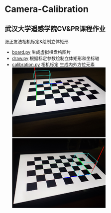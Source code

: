 # Camera-Calibration
## 武汉大学遥感学院CV&PR课程作业
张正友法相机标定&amp;绘制立体矩形
- [board.py](board.py) 生成虚拟棋盘格图片
- [draw.py](draw.py) 根据标定参数绘制立体矩形和坐标轴
- [calibration.py](calibration.py) 相机标定 生成内外方位元素  
<img src='./dst_imgs/haochen_tian_1.jpg' width="300"><img src='./dst_imgs/haochen_tian_4.jpg' width="300">
